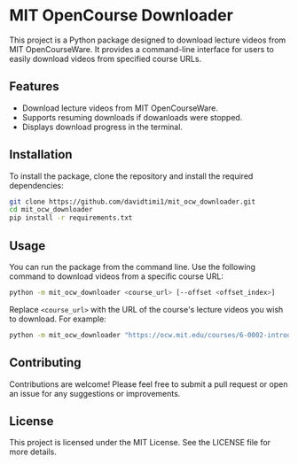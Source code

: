 # MIT OpenCourse Downloader

This project is a Python package designed to download lecture videos from MIT OpenCourseWare. It provides a command-line interface for users to easily download videos from specified course URLs.

## Features

- Download lecture videos from MIT OpenCourseWare.
- Supports resuming downloads if dowanloads were stopped.
- Displays download progress in the terminal.

## Installation

To install the package, clone the repository and install the required dependencies:

```bash
git clone https://github.com/davidtimi1/mit_ocw_downloader.git
cd mit_ocw_downloader
pip install -r requirements.txt
```

## Usage

You can run the package from the command line. Use the following command to download videos from a specific course URL:

```bash
python -m mit_ocw_downloader <course_url> [--offset <offset_index>]
```

Replace `<course_url>` with the URL of the course's lecture videos you wish to download. For example:

```bash
python -m mit_ocw_downloader "https://ocw.mit.edu/courses/6-0002-introduction-to-computational-thinking-and-data-science-fall-2016/resources/lecture-videos/"
```

## Contributing

Contributions are welcome! Please feel free to submit a pull request or open an issue for any suggestions or improvements.

## License

This project is licensed under the MIT License. See the LICENSE file for more details.